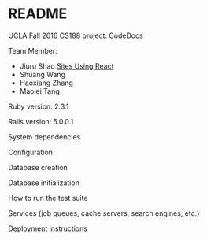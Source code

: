 # README
UCLA Fall 2016 CS188 project: CodeDocs

Team Member:
  - Jiuru Shao [Sites Using React](https://github.com/Brick-Mover)
  - Shuang Wang
  - Haoxiang Zhang
  - Maolei Tang

Ruby version: 2.3.1

Rails version: 5.0.0.1

System dependencies

Configuration

Database creation

Database initialization

How to run the test suite

Services (job queues, cache servers, search engines, etc.)

Deployment instructions
 
